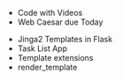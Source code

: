 <!-- Reminders -->
- Code with Videos
- Web Caesar due Today

<!-- Studio Solution -->

<!-- Summary -->
- Jinga2 Templates in Flask
- Task List App
- Template extensions
- render_template

<!-- Q&A -->

<!-- Studio Walkthough -->